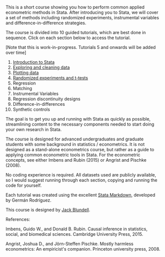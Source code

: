 This is a short course showing you how to perform common applied econometric methods in Stata. After introducing you to Stata, we will cover a set of methods including randomized experiments, instrumental variables and difference-in-difference strategies. 

The course is divided into 10 guided tutorials, which are best done in sequence. Click on each section below to access the tutorial.

[Note that this is work-in-progress. Tutorials 5 and onwards will be added over time]

1. [Introduction to Stata](docs/part1/part1.html)
2. [Exploring and cleaning data](docs/part2/part2.html)
3. [Plotting data](docs/part3/part3.html)
4. [Randomized experiments and t-tests](docs/part4/part4.html)
5. Regression
6. Matching
7. Instrumental Variables
8. Regression discontinuity designs
9. Difference-in-differences
10. Synthetic controls

The goal is to get you up and running with Stata as quickly as possible, streamlining content to the necessary components needed to start doing your own research in Stata.

The course is designed for advanced undergraduates and graduate students with some background in statistics / econometrics. It is not designed as a stand-alone econometrics course, but rather as a guide to applying common econometric tools in Stata. For the econometric concepts, see either Imbens and Rubin (2015) or Angrist and Pischke (2008).

No coding experience is required. All datasets used are publicly available, so I would suggest running through each section, copying and running the code for yourself.

Each tutorial was created using the excellent [Stata Markdown](https://data.princeton.edu/stata/markdown), developed by Germán Rodríguez.

This course is designed by [Jack Blundell](https://www.stanford.edu/~jackblun).

References:

Imbens, Guido W., and Donald B. Rubin. Causal inference in statistics, social, and biomedical sciences. Cambridge University Press, 2015.

Angrist, Joshua D., and Jörn-Steffen Pischke. Mostly harmless econometrics: An empiricist's companion. Princeton university press, 2008.
